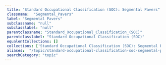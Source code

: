 ```yaml
--- 
 title: "Standard Occupational Classification (SOC): Segmental Pavers" 
 classname:  "Segmental_Pavers" 
 label: "Segmental Pavers" 
 subclassname: "null" 
 subclasslabel: "null" 
 parentclassname: "Standard_Occupational_Classification_(SOC)" 
 parentclasslabel: "Standard Occupational Classification (SOC)" 
 equalentCollections: [] 
 collections: ['Standard Occupational Classification (SOC): Segmental Pavers']
 aliases:  "/topic/standard-occupational-classification-soc-segmental-pavers"  
 searchCategory: "topic" 
---
```

